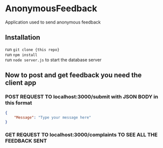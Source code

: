 # AnonymousFeedback

Application used to send anonymous feedback

## Installation

run `git clone {this repo}`  
run `npm install`  
run `node server.js` to start the database server

## Now to post and get feedback you need the client app

### POST REQUEST TO localhost:3000/submit with JSON BODY in this format

```JSON
{
    "Message": "Type your message here"
}
```

### GET REQUEST TO localhost:3000/complaints TO SEE ALL THE FEEDBACK SENT
